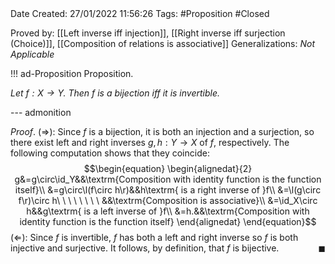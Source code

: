 <br />
<br />

Date Created: 27/01/2022 11:56:26
Tags: #Proposition #Closed 

Proved by: [[Left inverse iff injection]], [[Right inverse iff surjection (Choice)]], [[Composition of relations is associative]]
Generalizations: _Not Applicable_

!!! ad-Proposition Proposition.

_Let $f:X\to Y$. Then $f$ is a bijection iff it is invertible._

--- admonition

_Proof_. ($\Rightarrow$): Since $f$ is a bijection, it is both an injection and a surjection, so there exist left and right inverses $g,h:Y\to X$ of $f$, respectively. The following computation shows that they coincide:
$$\begin{equation}
    \begin{alignedat}{2}
        g&=g\circ\id_Y&&\textrm{Composition with identity function is the function itself}\\
        &=g\circ\l(f\circ h\r)&&h\textrm{ is a right inverse of }f\\
        &=\l(g\circ f\r)\circ h\ \ \ \ \ \ \ \ &&\textrm{Composition is associative}\\
        &=\id_X\circ h&&g\textrm{ is a left inverse of }f\\
        &=h.&&\textrm{Composition with identity function is the function itself}
    \end{alignedat}
\end{equation}$$
($\Leftarrow$): Since $f$ is invertible, $f$ has both a left and right inverse so $f$ is both injective and surjective. It follows, by definition, that $f$ is bijective.<span style="float:right;">$\blacksquare$</span>
